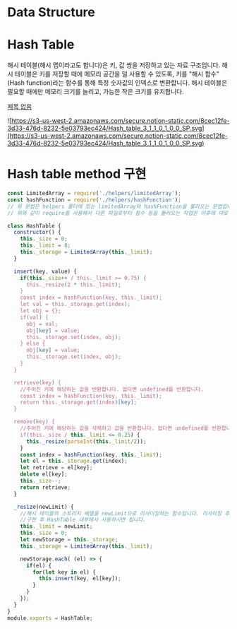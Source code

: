 # Data Structure
# Hash Table

해시 테이블(해시 맵이라고도 합니다)은 키, 값 쌍을 저장하고 있는 자료 구조입니다. 해시 테이블은 키를 저장할 때에 메모리 공간을 덜 사용할 수 있도록, 키를 "해시 함수"(Hash function)라는 함수를 통해 특정 숫자값의 인덱스로 변환합니다. 해시 테이블은 필요할 때에만 메모리 크기를 늘리고, 가능한 작은 크기를 유지합니다.

[제목 없음](https://www.notion.so/334804da1eff4abba3cdaf366d0b207b)

![https://s3-us-west-2.amazonaws.com/secure.notion-static.com/8cec12fe-3d33-476d-8232-5e03793ec424/Hash_table_3_1_1_0_1_0_0_SP.svg](https://s3-us-west-2.amazonaws.com/secure.notion-static.com/8cec12fe-3d33-476d-8232-5e03793ec424/Hash_table_3_1_1_0_1_0_0_SP.svg)

# Hash table method 구현

```jsx
const LimitedArray = require('./helpers/limitedArray');
const hashFunction = require('./helpers/hashFunction');
// 위 문법은 helpers 폴더에 있는 limitedArray와 hashFunction을 불러오는 문법입니다.
// 위와 같이 require를 사용해서 다른 파일로부터 함수 등을 불러오는 작업은 이후에 따로 설명합니다.

class HashTable {
  constructor() {
    this._size = 0;
    this._limit = 8;
    this._storage = LimitedArray(this._limit);
  }

  insert(key, value) {
    if(this._size++ / this._limit >= 0.75) {
      this._resize(2 * this._limit);
    }
    const index = hashFunction(key, this._limit);
    let val = this._storage.get(index);
    let obj = {};
    if(val) {
      obj = val;
      obj[key] = value;
      this._storage.set(index, obj);
    } else {
      obj[key] = value;
      this._storage.set(index, obj);
    }
  }

  retrieve(key) {
    //주어진 키에 해당하는 값을 반환합니다. 없다면 undefined를 반환합니다.
    const index = hashFunction(key, this._limit);
    return this._storage.get(index)[key];
  }

  remove(key) {
    //주어진 키에 해당하는 값을 삭제하고 값을 반환합니다. 없다면 undefined를 반환합니다.
    if(this._size / this._limit <= 0.25) {
      this._resize(parseInt(this._limit/2));
    }
    const index = hashFunction(key, this._limit);
    let el = this._storage.get(index);
    let retrieve = el[key];
    delete el[key];
    this._size--;
    return retrieve;
  }

  _resize(newLimit) {
    //해시 테이블의 스토리지 배열을 newLimit으로 리사이징하는 함수입니다. 리사이징 후 저장되어 있던 값을 전부 다시 해싱을 해주어야 합니다. 
    //구현 후 HashTable 내부에서 사용하시면 됩니다.
    this._limit = newLimit;
    this._size = 0;
    let newStorage = this._storage;
    this._storage = LimitedArray(this._limit);

    newStorage.each( (el) => {
      if(el) {
        for(let key in el) {
          this.insert(key, el[key]);
        }
      }
    });
  }
}
module.exports = HashTable;
```